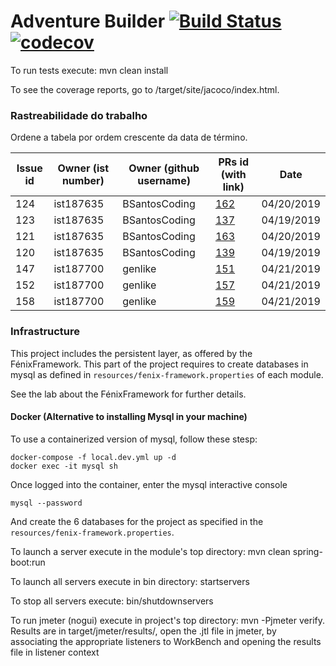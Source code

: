 # Adventure Builder [![Build Status](https://travis-ci.com/tecnico-softeng/es19tg_13-project.svg?token=18mQisuv59o2ZBZknWxY&branch=develop)](https://travis-ci.com/tecnico-softeng/es19tg_13-project)[![codecov](https://codecov.io/gh/tecnico-softeng/es19tg_13-project/branch/develop/graph/badge.svg?token=3UtdufKikD)](https://codecov.io/gh/tecnico-softeng/es19tg_13-project)


To run tests execute: mvn clean install

To see the coverage reports, go to <module name>/target/site/jacoco/index.html.

### Rastreabilidade do trabalho

Ordene a tabela por ordem crescente da data de término.

|   Issue id | Owner (ist number)      | Owner (github username) | PRs id (with link)  |            Date    |
| ---------- | ----------------------- | ----------------------- | ------------------- | ------------------ |
|   124      |   ist187635             |    BSantosCoding        |   [162](https://github.com/tecnico-softeng/es19tg_13-project/pull/162)                  |    04/20/2019                |
|   123      |   ist187635             |     BSantosCoding       |   [137](https://github.com/tecnico-softeng/es19tg_13-project/pull/137)                  |    04/19/2019                |
|   121      |   ist187635             |    BSantosCoding        |   [163](https://github.com/tecnico-softeng/es19tg_13-project/pull/163)                 |     04/20/2019               |
|   120      |   ist187635             |    BSantosCoding        |   [139](https://github.com/tecnico-softeng/es19tg_13-project/pull/139)                  |     04/19/2019               |
|   147      |   ist187700             |    genlike              |   [151](https://github.com/tecnico-softeng/es19tg_13-project/pull/151)                  |    04/21/2019                |
|   152      |   ist187700             |    genlike              |   [157](https://github.com/tecnico-softeng/es19tg_13-project/pull/157)                  |    04/21/2019                |
|   158      |   ist187700             |    genlike              |   [159](https://github.com/tecnico-softeng/es19tg_13-project/pull/159)                  |    04/21/2019                |





### Infrastructure

This project includes the persistent layer, as offered by the FénixFramework.
This part of the project requires to create databases in mysql as defined in `resources/fenix-framework.properties` of each module.

See the lab about the FénixFramework for further details.

#### Docker (Alternative to installing Mysql in your machine)

To use a containerized version of mysql, follow these stesp:

```
docker-compose -f local.dev.yml up -d
docker exec -it mysql sh
```

Once logged into the container, enter the mysql interactive console

```
mysql --password
```

And create the 6 databases for the project as specified in
the `resources/fenix-framework.properties`.

To launch a server execute in the module's top directory: mvn clean spring-boot:run

To launch all servers execute in bin directory: startservers

To stop all servers execute: bin/shutdownservers

To run jmeter (nogui) execute in project's top directory: mvn -Pjmeter verify. Results are in target/jmeter/results/, open the .jtl file in jmeter, by associating the appropriate listeners to WorkBench and opening the results file in listener context
